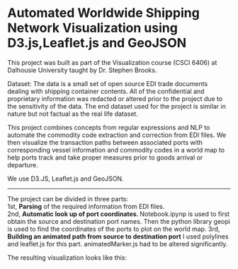 # Automated Worldwide Shipping Network Visualization using D3.js,Leaflet.js and GeoJSON

This project was built as part of the Visualization course (CSCI 6406) at Dalhousie University taught by Dr. Stephen Brooks.

Dataset: The data is a small set of open source EDI trade documents dealing with shipping container contents. All of the confidential and proprietary information was redacted or altered prior to the project due to the sensitivity of the data. The end dataset used for the project is similar in nature but not factual as the real life dataset.

This project combines concepts from regular expressions and NLP to automate the commodity code extraction and correction from EDI files. We then visualize the transaction paths between associated ports with corresponding vessel information and commodity codes in a world map to help ports track and take proper measures prior to goods arrival or departure.

We use D3.JS, Leaflet.js and GeoJSON.

<hr>

The project can be divided in three parts: <br>
1st, <b>Parsing</b> of the required information from EDI files. <br>
2nd, <b>Automatic look up of port coordinates. </b>Notebook.ipynp is used to first obtain the source and destination port names. Then the python library geopi is used to find the coordinates of the ports to plot on the world map.
3rd, <b>Building an animated path from source to destination port</b> I used polylines and leaflet.js for this part. animatedMarker.js had to be altered significantly. 

The resulting visualization looks like this: 


